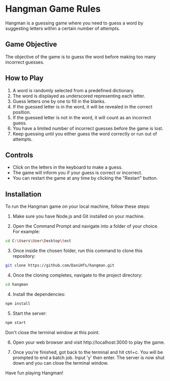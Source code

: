 # Hangman Game Rules

Hangman is a guessing game where you need to guess a word by suggesting letters within a certain number of attempts.

## Game Objective

The objective of the game is to guess the word before making too many incorrect guesses.

## How to Play

1. A word is randomly selected from a predefined dictionary.
2. The word is displayed as underscored representing each letter.
3. Guess letters one by one to fill in the blanks.
4. If the guessed letter is in the word, it will be revealed in the correct position.
5. If the guessed letter is not in the word, it will count as an incorrect guess.
6. You have a limited number of incorrect guesses before the game is lost.
7. Keep guessing until you either guess the word correctly or run out of attempts.

## Controls

- Click on the letters in the keyboard to make a guess.
- The game will inform you if your guess is correct or incorrect.
- You can restart the game at any time by clicking the "Restart" button.

## Installation

To run the Hangman game on your local machine, follow these steps:

1. Make sure you have Node.js and Git installed on your machine.

2. Open the Command Prompt and navigate into a folder of your choice. For example:
```bash
cd C:\Users\User\Desktop\test
```

3. Once inside the chosen folder, run this command to clone this repository:
```bash
git clone https://github.com/DaniHfs/hangman.git
```

4. Once the cloning completes, navigate to the project directory:
```bash
cd hangman
```

4. Install the dependencies:
```bash
npm install
```

5. Start the server:
```bash
npm start
```
  Don't close the terminal window at this point.

6. Open your web browser and visit http://localhost:3000 to play the game.

7. Once you're finished, got back to the terminal and hit ctrl+c. You will be prompted to end a batch job. Input 'y' then enter. The server is now shut down and you can close the terminal window.

Have fun playing Hangman!
